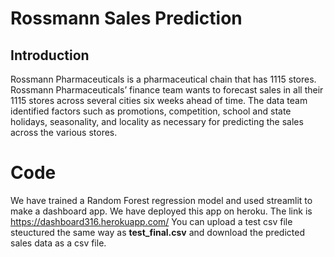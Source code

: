 # Rossmann Sales Prediction

## Introduction
Rossmann Pharmaceuticals is a pharmaceutical chain that has 1115 stores.
Rossmann Pharmaceuticals’  finance team wants to forecast sales in all their 1115 stores across several cities six weeks ahead of time. 
The data team identified factors such as promotions, competition, school and state holidays, seasonality, and locality as necessary for predicting the sales across the various stores.

# Code

We have trained a Random Forest regression model and used streamlit to make a dashboard app. We have deployed this app on heroku. The link is https://dashboard316.herokuapp.com/ 
You can upload a test csv file steuctured the same way as **test_final.csv** and download the predicted sales data as a csv file.
